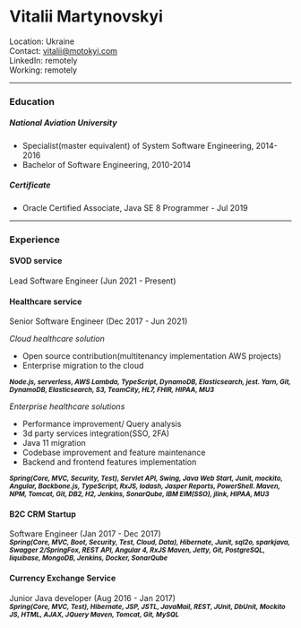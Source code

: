 Vitalii Martynovskyi
====
Location: Ukraine<br/>
Contact: vitalii@motokyi.com<br/>
LinkedIn: remotely<br/>
Working: remotely<br/>

-----
### Education 
##### National Aviation University
- Specialist(master equivalent) of System Software Engineering, 2014-2016
- Bachelor of Software Engineering, 2010-2014
##### Certificate
- Oracle Certified Associate, Java SE 8 Programmer - Jul 2019

-----
### Experience 

#### SVOD service
Lead Software Engineer (Jun 2021 - Present)

#### Healthcare service
Senior Software Engineer (Dec 2017 - Jun 2021)

*Cloud healthcare solution*
- Open source contribution(multitenancy implementation AWS projects)
- Enterprise migration to the cloud

<sub>***Node.js, serverless, AWS Lambda, TypeScript, DynamoDB, Elasticsearch, jest.
Yarn, Git, DynamoDB, Elasticsearch, S3, TeamCity, HL7, FHIR, HIPAA, MU3***</sub> 

*Enterprise healthcare solutions*
- Performance improvement/ Query analysis
- 3d party services integration(SSO, 2FA)
- Java 11 migration
- Codebase improvement and feature maintenance
- Backend and frontend features implementation

<sub>***Spring(Core, MVC, Security, Test), Servlet API, Swing, Java Web Start, Junit, mockito, Angular, Backbone.js, TypeScript, RxJS, lodash, Jasper Reports, PowerShell.
Maven, NPM, Tomcat, Git, DB2, H2, Jenkins, SonarQube, IBM EIM(SSO), jlink, HIPAA, MU3***</sub> 

#### B2C CRM Startup
Software Engineer (Jan 2017 - Dec 2017)
<br/><sub>***Spring(Core, MVC, Boot, Security, Test, Cloud, Data), Hibernate, Junit, sql2o, sparkjava, Swagger 2/SpringFox, REST API, Angular 4, RxJS
Maven, Jetty, Git, PostgreSQL, liquibase, MongoDB, Jenkins, Docker, SonarQube***</sub> 

#### Currency Exchange Service
Junior Java developer (Aug 2016 - Jan 2017)
<br/><sub>***Spring(Core, MVC, Test), Hibernate, JSP, JSTL, JavaMail, REST, JUnit, DbUnit, Mockito JS, HTML, AJAX, JQuery Maven, Tomcat, Git, MySQL***</sub> 
